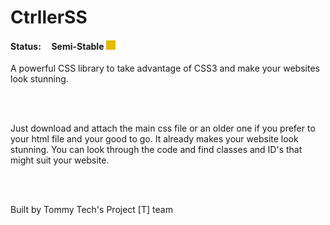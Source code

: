 <h1>CtrllerSS</h1>

<h4>Status:  &nbsp;&nbsp;&nbsp;&nbsp;Semi-Stable <img src="https://github.com/tommytechlabs/ctrllerss/blob/master/status.png?raw=true" height="15px" width="15px"></h4>

<p>A powerful CSS library to take advantage of CSS3 and make your websites look stunning.</p>
<br>
<br>
<p>Just download and attach the main css file or an older one if you prefer to your html file and your good to go. It already makes your website look stunning. You can look through the code and find classes and ID's that might suit your website.</p> 
<br>
<br>
<p> Built by Tommy Tech's Project [T] team</p>